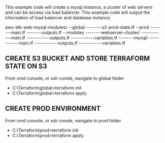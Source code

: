 This example code will create a mysql instance, a cluster of web servers and can be access via load balancer.
This example code will output the information of load balancer and database instance.

aws-elb-web-mysql-modules/
--global
--------s3-prod-state.tf
--prod
--------main.tf
--------outputs.tf
--modules
--------webserver-cluster/
------------main.tf
------------outputs.tf
------------variables.tf
--------mysql/
------------main.tf
------------outputs.tf
------------variables.tf

## CREATE S3 BUCKET AND STORE TERRAFORM STATE ON S3 

From cmd console, or ssh consle, navigate to global folder
- C:\Terraform\global>terraform init
- C:\Terraform\global>terraform apply

## CREATE PROD ENVIRONMENT

From cmd console, or ssh consle, navigate to prod folder
- C:\Terraform\prod>terraform init
- C:\Terraform\prod>terraform apply
